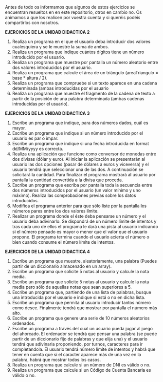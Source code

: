 Antes de todo os informamos que algunos de estos ejercicios se encuentran resueltos en en este repositorio, otros en cambio no. Os animamos a que los realicen por
vuestra cuenta y si queréis podéis compartirlos con nosotros.

**EJERCICIOS DE LA UNIDAD DIDACTICA 2**

1. Realiza un programa en el que el usuario deba introducir dos valores cualesquiera y se le muestre la suma de ambos.
2. Realiza un programa que indique cuántos dígitos tiene un número introducido por el usuario.
3. Realiza un programa que muestre por pantalla un número aleatorio entre dos valores introducidos por el usuario.
4. Realiza un programa que calcule el área de un triángulo (areaTriangulo = base * altura / 2).
5. Realiza un programa que compruebe si un texto aparece en una cadena determinada (ambas introducidas por el usuario
6. Realiza un programa que muestre el fragmento de la cadena de texto a partir de la posición de una palabra determinada (ambas cadenas introducidas por el usuario).

**EJERCICIOS DE LA UNIDAD DIDACTICA 3**

1. Escribe un programa que indique, para dos números dados, cuál es mayor.
2. Escribe un programa que indique si un número introducido por el usuario es par o impar.
3. Escribe un programa que indique si una fecha introducida en format dd/MM/yyyy es correcta.
4. Realiza una aplicación que funcione como conversor de monedas entre dos divisas (dólar y euro). Al iniciar la aplicación se presentarán al usuario las dos opciones
  (pasar de dólares a euros y viceversa) y el usuario tendrá que seleccionar una de las dos. A continuación se solicitará la cantidad. Para finalizar el programa mostrará
  al usuario por pantalla la cantidad convertida a la divisa que proceda.
5. Escribe un programa que escriba por pantalla toda la secuencia entre dos números introducidos por el usuario (un valor mínimo y uno máximo).
   Realiza las comprobaciones previas sobre los datos introducidos.
6. Modifica el programa anterior para que sólo liste por la pantalla los números pares entre los dos valores límite.
7. Realizar un programa donde el éste deba pensarse un número y el usuario deba adivinarlo. Se dispondrá de un número límite de intentos y tras cada uno de ellos el programa le dará una pista al usuario
   indicando si el número pensado es mayor o menor que el valor que el usuario propone. El programa termina cuando el usuario acierta el número o bien cuando consume el número límite de intentos.

**EJERCICIOS DE LA UNIDAD DIDACTICA 4**

1. Escribe un programa que muestre, aleatoriamente, una palabra (Puedes partir de un diccionario almacenado en un array).
2. Escribe un programa que solicite 5 notas al usuario y calcule la nota media.
3. Escribe un programa que solicite 5 notas al usuario y calcule la nota media pero sólo de aquellas notas que sean superiores a 5.
4. Escribe un programa que, partiendo de una lista de palabras, busque una introducida por el usuario e indique si está o no en dicha lista.
5. Escribe un programa que permita al usuario introducir tantos número como desee. Finalmente tendrá que mostrar por pantalla el número más alto.
6. Escribe un programa que genere una serie de 10 números aleatorios ordenados.
7. Escribe un programa a través del cual un usuario pueda jugar al juego del ahorcado. El ordenador se tendrá que pensar una palabra (se puede partir de un diccionario fijo de palabras y que elija una)
    y el usuario tendrá que adivinarla proponiendo, por turnos, caracteres para ir completandola. El usuario tendrá número límite de intentos y habrá que tener en cuenta que si el caracter aparece más de una vez en la palabra,
    habrá que mostrar todos los casos.
8. Realiza un programa que calcule si un número de DNI es válido o no.
9. Realiza un programa que calcule si un Código de Cuenta Bancaria es válido o no.
